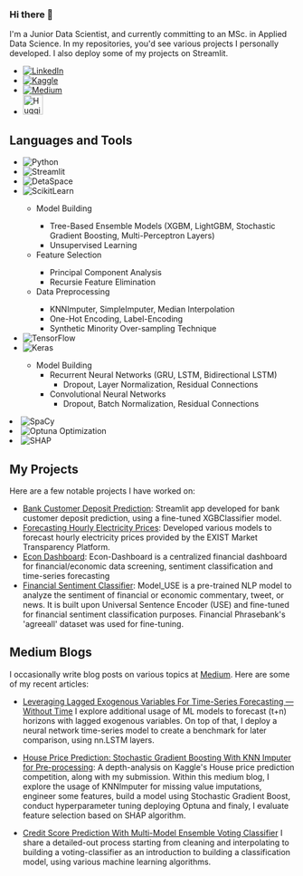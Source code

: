 ### Hi there 🤖


I'm a Junior Data Scientist, and currently committing to an MSc. in Applied Data Science. In my repositories, you'd see various projects I personally developed. I also deploy some of my projects on Streamlit.    

<ul align="left">
  <li><a href="www.linkedin.com/in/tolga-şakar-575b86136"><img src="https://img.shields.io/badge/LinkedIn-0077B5?style=for-the-badge&logo=linkedin&logoColor=white" alt="LinkedIn"></a></li>
  <li><a href="https://www.kaggle.com/dfavenfre"><img src="https://img.shields.io/badge/Kaggle-20BEFF?style=for-the-badge&logo=Kaggle&logoColor=black" alt="Kaggle"></a></li>
  <li><a href="https://medium.com/@bauglir"><img src="https://img.shields.io/badge/Medium-12100E?style=for-the-badge&logo=medium&logoColor=white" alt="Medium"></a></li>
  <li><a href="https://huggingface.co/dfavenfre"><img height="35" src="https://huggingface.co/front/assets/huggingface_logo.svg" alt="Hugging Face"></a></li>
</ul>


<h2>Languages and Tools</h2>

<ul>
  <li><img src="https://img.shields.io/badge/Python-3776AB?style=for-the-badge&logo=python&logoColor=white" alt="Python"></li>
  <li><img src="https://img.shields.io/badge/Streamlit-FF4B4B?style=for-the-badge&logo=streamlit&logoColor=white" alt="Streamlit"></li>
  <li><img src="https://img.shields.io/badge/DetaSpace-FF3E00?style=for-the-badge&logo=deta&logoColor=white" alt="DetaSpace"></li>
  <li><img src="https://img.shields.io/badge/Scikit--learn-F7931E?style=for-the-badge&logo=scikit-learn&logoColor=white" alt="ScikitLearn"></li>
    <ul> 
      <li> Model Building </li>
        <ul> 
            <li> Tree-Based Ensemble Models (XGBM, LightGBM, Stochastic Gradient Boosting, Multi-Perceptron Layers) </li>
            <li> Unsupervised Learning</li>
        </ul>
      <li> Feature Selection </li>
        <ul> 
            <li> Principal Component Analysis </li>
            <li> Recursie Feature Elimination </li>
        </ul> 
      <li> Data Preprocessing </li>
        <ul> 
          <li> KNNImputer, SimpleImputer, Median Interpolation </li>
          <li> One-Hot Encoding, Label-Encoding </li>
          <li> Synthetic Minority Over-sampling Technique </li>
        </ul>
    </ul>
  <li><img src="https://img.shields.io/badge/TensorFlow-FF6F00?style=for-the-badge&logo=tensorflow&logoColor=white" alt="TensorFlow"></li>
  <li><img src="https://img.shields.io/badge/Keras-FF0000?style=for-the-badge&logo=keras&logoColor=white" alt="Keras"></li>
        <ul>
          <li>Model Building
            <ul>
              <li>Recurrent Neural Networks (GRU, LSTM, Bidirectional LSTM)
                <ul>
                  <li>Dropout, Layer Normalization, Residual Connections</li>
                </ul>
              </li>
              <li>Convolutional Neural Networks
                <ul>
                  <li>Dropout, Batch Normalization, Residual Connections</li>
                </ul>
              </li>
            </ul>
          </li>
        </ul>
      </ul>
    </ul>
  </li>
  <li><img src="https://img.shields.io/badge/SpaCy-03A9F4?style=for-the-badge&logo=spaCy&logoColor=white" alt="SpaCy"></li>
  <li><img src="https://img.shields.io/badge/Optuna-FF0000?style=for-the-badge&logo=optuna&logoColor=white" alt="Optuna Optimization"></li>
  <li><img src="https://img.shields.io/badge/SHAP-3887FF?style=for-the-badge&logo=shap&logoColor=white" alt="SHAP"></li>
</ul>

## My Projects

Here are a few notable projects I have worked on:

- [Bank Customer Deposit Prediction](https://github.com/dfavenfre/customer_deposit_classifier): Streamlit app developed for bank customer deposit prediction, using a fine-tuned XGBClassifier model.
- [Forecasting Hourly Electricity Prices](https://github.com/dfavenfre/electricity-price-forecasting): Developed various models to forecast hourly electricity prices provided by the EXIST Market Transparency Platform.
- [Econ Dashboard](https://github.com/dfavenfre/Econ-Dashboard): Econ-Dashboard is a centralized financial dashboard for financial/economic data screening, sentiment classification and time-series forecasting
- [Financial Sentiment Classifier](https://github.com/dfavenfre/financial-sentiment-classifier): Model_USE is a pre-trained NLP model to analyze the sentiment of financial or economic commentary, tweet, or news. It is built upon Universal Sentence Encoder (USE) and fine-tuned for financial sentiment classification purposes. Financial Phrasebank's 'agreeall' dataset was used for fine-tuning.

## Medium Blogs
I occasionally write blog posts on various topics at [Medium](https://medium.com/@bauglir). Here are some of my recent articles:

- [Leveraging Lagged Exogenous Variables For Time-Series Forecasting — Without Time](https://medium.com/@bauglir/leveraging-lagged-exogenous-variables-for-time-series-forecasting-without-time-472f14acb488)
  I explore additional usage of ML models to forecast (t+n) horizons with lagged exogenous variables. On top of that, I deploy a neural network time-series model to create a benchmark for later comparison, using nn.LSTM layers.

- [House Price Prediction: Stochastic Gradient Boosting With KNN Imputer for Pre-processing](https://medium.com/@bauglir/house-price-prediction-stochastic-gradient-boosting-w-knn-imputer-pre-processing-f3d1651caa00):
  A depth-analysis on Kaggle's House price prediction competition, along with my submission. Within this medium blog, I explore the usage of KNNImputer for missing value imputations, engineer some features, build a model using Stochastic Gradient Boost, conduct hyperparameter tuning deploying Optuna and finaly, I evaluate feature selection based on SHAP algorithm.
       
- [Credit Score Prediction With Multi-Model Ensemble Voting Classifier](https://medium.com/@bauglir/credit-score-prediction-with-multi-model-ensemble-voting-classifier-80-accuracy-b091f929ad40)
  I share a detailed-out process starting from cleaning and interpolating to building a voting-classifier as an introduction to building a classification model, using various machine learning algorithms.
